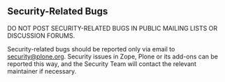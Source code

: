 ## Security-Related Bugs

DO NOT POST SECURITY-RELATED BUGS IN PUBLIC MAILING LISTS OR DISCUSSION FORUMS.

Security-related bugs should be reported only via email to security@plone.org. Security issues in Zope, Plone or its add-ons can be reported this way, and the Security Team will contact the relevant maintainer if necessary.
